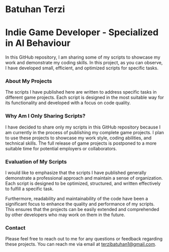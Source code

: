 # Batuhan Terzi
# Indie Game Developer - Specialized in AI Behaviour

<!--
**terzibatuhan/terzibatuhan** is a ✨ _special_ ✨ repository because its `README.md` (this file) appears on your GitHub profile.

Here are some ideas to get you started:

- 🔭 I’m currently working on ...
- 🌱 I’m currently learning ...
- 👯 I’m looking to collaborate on ...
- 🤔 I’m looking for help with ...
- 💬 Ask me about ...
- 📫 How to reach me: ...
- 😄 Pronouns: ...
- ⚡ Fun fact: ...
-->
In this GitHub repository, I am sharing some of my scripts to showcase my work and demonstrate my coding skills. In this project, as you can observe, I have developed small, efficient, and optimized scripts for specific tasks.

### About My Projects
The scripts I have published here are written to address specific tasks in different game projects. Each script is designed in the most suitable way for its functionality and developed with a focus on code quality.

### Why Am I Only Sharing Scripts?
I have decided to share only my scripts in this GitHub repository because I am currently in the process of publishing my complete game projects. I plan to use these projects to showcase my work style, coding abilities, and technical skills. The full release of game projects is postponed to a more suitable time for potential employers or collaborators.

### Evaluation of My Scripts
I would like to emphasize that the scripts I have published generally demonstrate a professional approach and maintain a sense of organization. Each script is designed to be optimized, structured, and written effectively to fulfill a specific task.

Furthermore, readability and maintainability of the code have been a significant focus to enhance the quality and performance of my scripts. This ensures that the projects can be easily extended and comprehended by other developers who may work on them in the future.

### Contact
Please feel free to reach out to me for any questions or feedback regarding these projects. You can reach me via email at terzibatuhan1@gmail.com.

